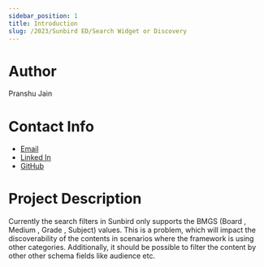 ```yaml
---
sidebar_position: 1
title: Introduction
slug: /2023/Sunbird ED/Search Widget or Discovery
---
```


# Author

Pranshu Jain

# Contact Info

- [Email](mailto:pranshujain0111@gmail.com)
- [Linked In](https://www.linkedin.com/in/pranshu32/)
- [GitHub](https://github.com/Pranshu321)

# Project Description

Currently the search filters in Sunbird only supports the BMGS (Board , Medium , Grade , Subject) values. This is a problem, which will impact the discoverability of the contents in scenarios where the framework is using other categories. Additionally, it should be possible to filter the content by other other schema fields like audience etc.
